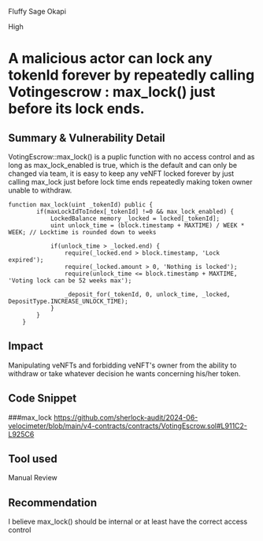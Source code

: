 Fluffy Sage Okapi

High

# A malicious actor can lock any tokenId forever by repeatedly calling Votingescrow : max_lock() just before its lock ends.

## Summary & Vulnerability Detail

VotingEscrow::max_lock() is a puplic function with no access control and as long as max_lock_enabled is true, which is the default and can only be changed via team, it is easy to keep any veNFT locked forever by just calling max_lock just before lock time ends repeatedly making token owner unable to withdraw.

```solidity
function max_lock(uint _tokenId) public {
        if(maxLockIdToIndex[_tokenId] !=0 && max_lock_enabled) {
            LockedBalance memory _locked = locked[_tokenId];
            uint unlock_time = (block.timestamp + MAXTIME) / WEEK * WEEK; // Locktime is rounded down to weeks

            if(unlock_time > _locked.end) {
                require(_locked.end > block.timestamp, 'Lock expired');
                require(_locked.amount > 0, 'Nothing is locked');
                require(unlock_time <= block.timestamp + MAXTIME, 'Voting lock can be 52 weeks max');

                _deposit_for(_tokenId, 0, unlock_time, _locked, DepositType.INCREASE_UNLOCK_TIME);
            }
        }
    }

```

## Impact
Manipulating veNFTs and forbidding veNFT's owner  from the ability to withdraw or take whatever decision he wants concerning his/her token.

## Code Snippet
###max_lock
https://github.com/sherlock-audit/2024-06-velocimeter/blob/main/v4-contracts/contracts/VotingEscrow.sol#L911C2-L925C6
## Tool used

Manual Review

## Recommendation
I believe max_lock() should be internal or at least have the correct access control 